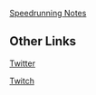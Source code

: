 [Speedrunning Notes]( http://nmarkro.github.io/Speedrunning-Notes/)

## Other Links

[Twitter]( http://twitter.com/nmarkro)

[Twitch](http://twitch.tv/nmarkro)
